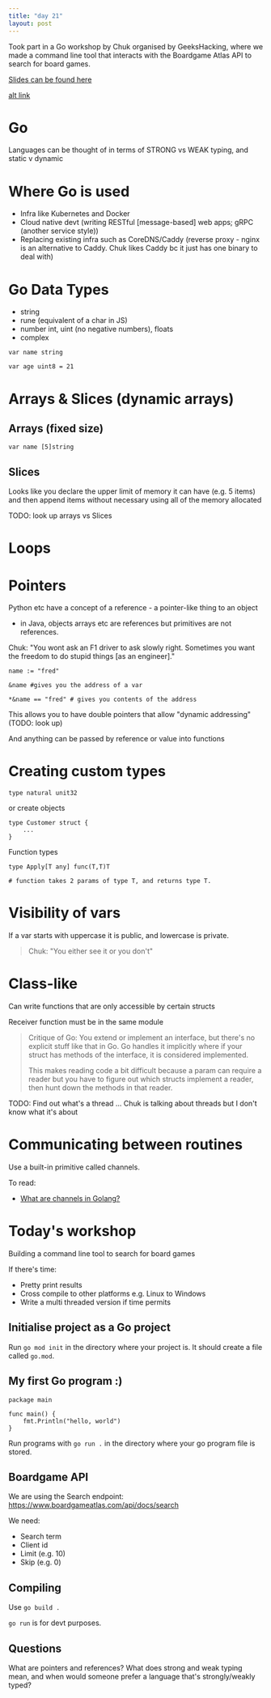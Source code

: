 ```yaml
---
title: "day 21"
layout: post
---
```


Took part in a Go workshop by Chuk organised by GeeksHacking, where we made a command line tool that interacts with the Boardgame Atlas API to search for board games.

<!-- more -->
[Slides can be found here](bit.ly/golang_for_programmers)

[alt link](https://docs.google.com/presentation/d/1S2bS0Wvevd3_Cb8DwDXYD4Swwq_3IDlfVuFY1V2lesg/edit#slide=id.p )

# Go
Languages can be thought of in terms of STRONG vs WEAK typing, and static v dynamic 


# Where Go is used
- Infra like Kubernetes and Docker 
- Cloud native devt (writing RESTful [message-based] web apps; gRPC (another service style))
- Replacing existing infra such as CoreDNS/Caddy (reverse proxy - nginx is an alternative to Caddy. Chuk likes Caddy bc it just has one binary to deal with)

# Go Data Types
- string
- rune (equivalent of a char in JS)
- number int, uint (no negative numbers), floats
- complex 

```
var name string

var age uint8 = 21
```

# Arrays & Slices (dynamic arrays)

## Arrays (fixed size)
``` 
var name [5]string
```

## Slices

Looks like you declare the upper limit of memory it can have (e.g. 5 items) and then append items without necessary using all of the memory allocated 

TODO: look up arrays vs Slices


# Loops

# Pointers

Python etc have a concept of a reference - a pointer-like thing to an object 
- in Java, objects arrays etc are references but primitives are not references. 

Chuk: "You wont ask an F1 driver to ask slowly right. Sometimes you want the freedom to do stupid things [as an engineer]." 

```
name := "fred"

&name #gives you the address of a var 

*&name == "fred" # gives you contents of the address 
```

This allows you to have double pointers that allow "dynamic addressing" (TODO: look up)

And anything can be passed by reference or value into functions 


# Creating custom types 

```
type natural unit32
```

or create objects
```
type Customer struct {
    ...
}
```

Function types 
```
type Apply[T any] func(T,T)T 

# function takes 2 params of type T, and returns type T. 

```
# Visibility of vars
If a var starts with uppercase it is public, and lowercase is private. 

> Chuk: "You either see it or you don't"

# Class-like
Can write functions that are only accessible by certain structs 

Receiver function must be in the same module 

> Critique of Go: You extend or implement an interface, but there's no explicit stuff like that in Go. Go handles it implicitly where if your struct has methods of the interface, it is considered implemented. 
> 
> This makes reading code a bit difficult because a param can require a reader but you have to figure out which structs implement a reader, then hunt down the methods in that reader. 


TODO: Find out what's a thread ... Chuk is talking about threads but I don't know what it's about 

# Communicating between routines 

Use a built-in primitive called channels. 

To read: 
- [What are channels in Golang?](https://www.educative.io/answers/what-are-channels-in-golang)

# Today's workshop

Building a command line tool to search for board games 

If there's time:
- Pretty print results 
- Cross compile to other platforms e.g. Linux to Windows 
- Write a multi threaded version if time permits


## Initialise project as a Go project
Run ``` go mod init ``` in the directory where your project is. It should create a file called ```go.mod```.

## My first Go program :) 
```
package main

func main() {
    fmt.Println("hello, world")
}
 ```

 Run programs with ``` go run . ``` in the directory where your go program file is stored.


## Boardgame API

 We are using the Search endpoint: https://www.boardgameatlas.com/api/docs/search 

 We need:
 - Search term
 - Client id
 - Limit (e.g. 10)
 - Skip (e.g. 0)


## Compiling
 Use ``` go build . ```

 ``` go run ``` is for devt purposes.


## Questions
What are pointers and references?
What does strong and weak typing mean, and when would someone prefer a language that's strongly/weakly typed?